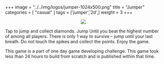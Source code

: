 +++
image = "../../img/logos/jumper-1024x500.png"
title = "Jumper"
categories = [ "casual" ]
tags = ['jumper','2d',]
weight = 3
+++

<a target="_blank" href="https://play.google.com/store/apps/details?id=np.com.rsubedi.onewaytosurvive">
    <center>
        <img align="middle" src="../../img/logos/google.png">
    </center>
</a>

Tap to jump and collect diamonds. Jump Until you beat the highest number of among all players. There is only 1 way to survive – jump until your last breath. Do not touch the spikes and collect the points. Enjoy the game.

This game is a part of one day game developing challenge. This game took less than 24 hours to build from scratch and is published within that time.